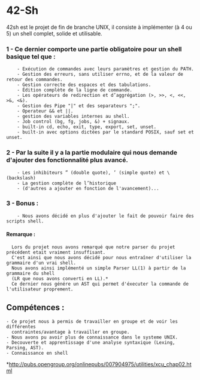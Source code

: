 # 42-Sh

42sh est le projet de fin de branche UNIX, il consiste à implémenter (à 4 ou 5) un shell complet, solide et utilisable.
  ### 1 - Ce dernier comporte une partie obligatoire pour un shell basique tel que :
        - Exécution de commandes avec leurs paramètres et gestion du PATH.
        - Gestion des erreurs, sans utiliser errno, et de la valeur de retour des commandes.
        - Gestion correcte des espaces et des tabulations.
        - Édition complète de la ligne de commande.
        - Les opérateurs de redirection et d’aggrégation (>, >>, <, <<, >&, <&).
        - Gestion des Pipe "|" et des separateurs ";".
        - Operateur && et ||.
        - gestion des variables internes au shell.
        - Job control (bg, fg, jobs, &) + signaux.
        - built-in cd, echo, exit, type, export, set, unset.
        - built-in avec options dictées par le standard POSIX, sauf set et unset.
        
 ### 2 - Par la suite il y a la partie modulaire qui nous demande d'ajouter des fonctionnalité plus avancé.
        - Les inhibiteurs ” (double quote), ’ (simple quote) et \ (backslash)
        - La gestion complète de l’historique
        - (d'autres a ajouter en fonction de l'avancement)...
        
        
 ### 3 - Bonus :
        - Nous avons décidé en plus d'ajouter le fait de pouvoir faire des scripts shell.



#### Remarque :
      Lors du projet nous avons remarqué que notre parser du projet précédent etait vraiment insuffisant.
      C'est ainsi que nous avons décidé pour nous entraîner d'utiliser la grammaire d'un vrai shell.
      Nous avons ainsi implémenté un simple Parser LL(1) à partir de la grammaire du shell 
      (LR que nous avons converti en LL).*
      Ce dernier nous génére un AST qui permet d'éxecuter la commande de l'utilisateur proprement.


## Compétences :
    - Ce projet nous à permis de travailler en groupe et de voir les différentes
      contraintes/avantage à travailler en groupe.
    - Nous avons pu avoir plus de connaissance dans le systeme UNIX.
    - Decouverte et apprentissage d'une analyse syntaxique (Lexing, Parsing, AST).
    - Connaissance en shell
 
*http://pubs.opengroup.org/onlinepubs/007904975/utilities/xcu_chap02.html
